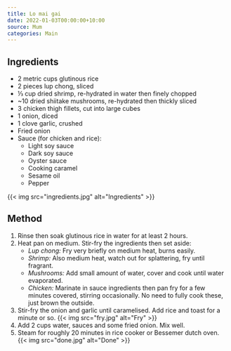```yaml
---
title: Lo mai gai
date: 2022-01-03T00:00:00+10:00
source: Mum
categories: Main
---
```


## Ingredients
* 2 metric cups glutinous rice
* 2 pieces lup chong, sliced
* ⅓ cup dried shrimp, re-hydrated in water then finely chopped
* ~10 dried shiitake mushrooms, re-hydrated then thickly sliced
* 3 chicken thigh fillets, cut into large cubes
* 1 onion, diced
* 1 clove garlic, crushed
* Fried onion
* Sauce (for chicken and rice):
	* Light soy sauce
	* Dark soy sauce
	* Oyster sauce
	* Cooking caramel
	* Sesame oil
	* Pepper

{{< img src="ingredients.jpg" alt="Ingredients" >}}

## Method
1. Rinse then soak glutinous rice in water for at least 2 hours.
2. Heat pan on medium. Stir-fry the ingredients then set aside:
	* *Lup chong:* Fry very briefly on medium heat, burns easily.
	* *Shrimp:* Also medium heat, watch out for splattering, fry until fragrant.
	* *Mushrooms:* Add small amount of water, cover and cook until water evaporated.
	* *Chicken:* Marinate in sauce ingredients then pan fry for a few minutes covered, stirring occasionally. No need to fully cook these, just brown the outside.
4. Stir-fry the onion and garlic until caramelised. Add rice and toast for a minute or so.
{{< img src="fry.jpg" alt="Fry" >}}
5. Add 2 cups water, sauces and some fried onion. Mix well.
6. Steam for roughly 20 minutes in rice cooker or Bessemer dutch oven.
{{< img src="done.jpg" alt="Done" >}}
